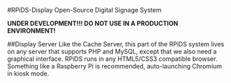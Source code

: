 #RPiDS-Display
Open-Source Digital Signage System

**UNDER DEVELOPMENT!!! DO NOT USE IN A PRODUCTION ENVIRONMENT!**

##Display Server
Like the Cache Server, this part of the RPiDS system lives on any server that supports PHP and MySQL, except that we also need a graphical interface. RPiDS runs in any HTML5/CSS3 compatible browser. Something like a Raspberry Pi is recommended, auto-launching Chromium in kiosk mode.